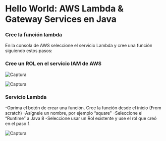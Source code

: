 # Hello World: AWS Lambda & Gateway Services en Java



### Cree la función lambda

En la consola de AWS seleccione el servicio Lambda y cree una función siguiendo estos pasos:

### Cree un ROL en el servicio IAM de AWS


![Captura](https://user-images.githubusercontent.com/48265107/78063029-2a75d080-7355-11ea-8765-800582ecd843.JPG)

![Captura](https://user-images.githubusercontent.com/48265107/78063173-6872f480-7355-11ea-8394-1e4003fec9e2.JPG)

### Servicio Lambda

-Oprima el botón de crear una función. Cree la función desde el inicio (From scratch)
-Asígnele un nombre, por ejemplo “square"
-Seleccione el “Runtime” a Java 8
-Seleccione usar un Rol existente y use el rol que creó en el paso 1.

![Captura](https://user-images.githubusercontent.com/48265107/78079329-83536200-7371-11ea-9b7b-7fb7a6f2ce80.JPG)
